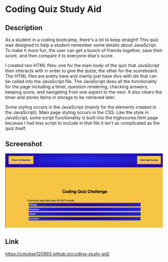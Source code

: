 # Coding Quiz Study Aid

## Description

As a student in a coding bootcamp, there's a lot to keep straight! This quiz was designed to help a student remember some details about JavaScript. To make it more fun, the user can get a bunch of friends together, save their score, and then compare it to everyone else's score. 

I created two HTML files: one for the main body of the quiz that JavaScript then interacts with in order to give the quize; the other for the scoreboard. The HTML files are pretty bare and mainly just have divs with ids that can be called into the JavaScript file. The JavaScript does all the functionality for the page including a timer, question rendering, checking answers, keeping score, and navigating from one aspect to the next. It also clears the timer and stores items in storage to be retrieved later. 

Some styling occurs in the JavaScript (mainly for the elements created in the JavaScript). Main page styling occurs in the CSS. Like the style in JavaScript, some script functionality is built into the highscores.html page because I had less script to include in that file it isn't as complicated as the quiz itself. 


## Screenshot

<img src="./assets/Images/quiz-screenshot.jpg"/>

## Link

https://cmckee120993.github.io/coding-study-aid/